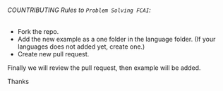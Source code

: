 ###### COUNTRIBUTING Rules to `Problem Solving FCAI`:
* Fork the repo.
* Add the new example as a one folder in the language folder. (If your languages does not added yet, create one.) 
* Create new pull request.

Finally we will review the pull request, then example will be added.

Thanks
